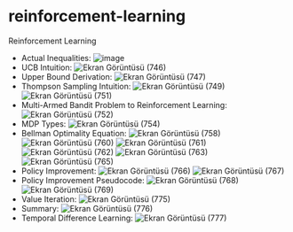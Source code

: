 # reinforcement-learning
Reinforcement Learning  
* Actual Inequalities:
![image](https://github.com/highcansavci/reinforcement-learning/assets/43791867/746ae6dc-a133-49ee-a2f1-3d170d3f91d9)
* UCB Intuition:
![Ekran Görüntüsü (746)](https://github.com/highcansavci/reinforcement-learning/assets/43791867/879adc78-2ba3-40cf-9dbe-8f897bc99405)
* Upper Bound Derivation:
![Ekran Görüntüsü (747)](https://github.com/highcansavci/reinforcement-learning/assets/43791867/f0f18c46-1369-4bc0-b101-d56169ae06e4)
* Thompson Sampling Intuition:
![Ekran Görüntüsü (749)](https://github.com/highcansavci/reinforcement-learning/assets/43791867/96b708b3-ad8a-428b-b187-c455f905e890)
![Ekran Görüntüsü (751)](https://github.com/highcansavci/reinforcement-learning/assets/43791867/55c3990c-2c42-4daa-aa4c-6d6704650250)
* Multi-Armed Bandit Problem to Reinforcement Learning:
![Ekran Görüntüsü (752)](https://github.com/highcansavci/reinforcement-learning/assets/43791867/4302859d-4b45-415d-80db-800e6b35e633)
* MDP Types:
![Ekran Görüntüsü (754)](https://github.com/highcansavci/reinforcement-learning/assets/43791867/863f344d-5577-4151-ad8d-83d41f949b3e)
* Bellman Optimality Equation:
![Ekran Görüntüsü (758)](https://github.com/highcansavci/reinforcement-learning/assets/43791867/3b49ef23-4f23-4b79-97bf-c181b9c1340c)
![Ekran Görüntüsü (760)](https://github.com/highcansavci/reinforcement-learning/assets/43791867/65106ec5-fea5-4d10-b773-281a9d3aa047)
![Ekran Görüntüsü (761)](https://github.com/highcansavci/reinforcement-learning/assets/43791867/5b99d61e-8663-4863-8864-d7f56915e6ae)
![Ekran Görüntüsü (762)](https://github.com/highcansavci/reinforcement-learning/assets/43791867/e6eb307f-a1fe-418c-bf18-fef0746b8c79)
![Ekran Görüntüsü (763)](https://github.com/highcansavci/reinforcement-learning/assets/43791867/dc9e4d4c-a3d0-4e0f-88b9-9d2979168092)
![Ekran Görüntüsü (765)](https://github.com/highcansavci/reinforcement-learning/assets/43791867/17af05e6-80c3-4871-b5d5-37dae2a99462)
* Policy Improvement:
![Ekran Görüntüsü (766)](https://github.com/highcansavci/reinforcement-learning/assets/43791867/edf1b14f-7ce4-4541-8a5b-884f4638b172)
![Ekran Görüntüsü (767)](https://github.com/highcansavci/reinforcement-learning/assets/43791867/5c712e59-908f-450b-8219-57e62eb58379)
* Policy Improvement Pseudocode:
![Ekran Görüntüsü (768)](https://github.com/highcansavci/reinforcement-learning/assets/43791867/3f844c3e-58f1-4063-844f-7bf26bf2df74)
![Ekran Görüntüsü (769)](https://github.com/highcansavci/reinforcement-learning/assets/43791867/4c955507-6155-417d-a324-19865f9f3555)
* Value Iteration:
![Ekran Görüntüsü (775)](https://github.com/highcansavci/reinforcement-learning/assets/43791867/bcff888c-d116-40ad-8f33-36c247b00e44)
* Summary:
![Ekran Görüntüsü (776)](https://github.com/highcansavci/reinforcement-learning/assets/43791867/687233eb-fa85-4e52-8cdf-a15c57848aaf)
* Temporal Difference Learning:
![Ekran Görüntüsü (777)](https://github.com/highcansavci/reinforcement-learning/assets/43791867/d8094d51-4d65-4a04-895e-99bd8d05a6e6)





















